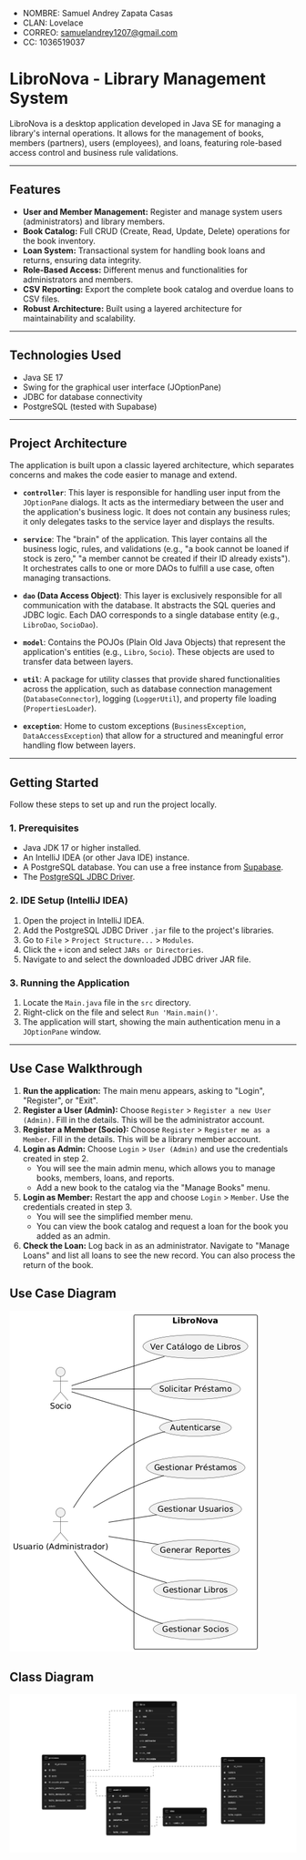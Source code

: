 - NOMBRE: Samuel Andrey Zapata Casas
- CLAN: Lovelace
- CORREO: samuelandrey1207@gmail.com
- CC: 1036519037



# LibroNova - Library Management System

LibroNova is a desktop application developed in Java SE for managing a library's internal operations. It allows for the management of books, members (partners), users (employees), and loans, featuring role-based access control and business rule validations.

---

## Features

-   **User and Member Management:** Register and manage system users (administrators) and library members.
-   **Book Catalog:** Full CRUD (Create, Read, Update, Delete) operations for the book inventory.
-   **Loan System:** Transactional system for handling book loans and returns, ensuring data integrity.
-   **Role-Based Access:** Different menus and functionalities for administrators and members.
-   **CSV Reporting:** Export the complete book catalog and overdue loans to CSV files.
-   **Robust Architecture:** Built using a layered architecture for maintainability and scalability.

---

## Technologies Used

-   Java SE 17
-   Swing for the graphical user interface (JOptionPane)
-   JDBC for database connectivity
-   PostgreSQL (tested with Supabase)

---

## Project Architecture

The application is built upon a classic layered architecture, which separates concerns and makes the code easier to manage and extend.

-   **`controller`**: This layer is responsible for handling user input from the `JOptionPane` dialogs. It acts as the intermediary between the user and the application's business logic. It does not contain any business rules; it only delegates tasks to the service layer and displays the results.

-   **`service`**: The "brain" of the application. This layer contains all the business logic, rules, and validations (e.g., "a book cannot be loaned if stock is zero," "a member cannot be created if their ID already exists"). It orchestrates calls to one or more DAOs to fulfill a use case, often managing transactions.

-   **`dao` (Data Access Object)**: This layer is exclusively responsible for all communication with the database. It abstracts the SQL queries and JDBC logic. Each DAO corresponds to a single database entity (e.g., `LibroDao`, `SocioDao`).

-   **`model`**: Contains the POJOs (Plain Old Java Objects) that represent the application's entities (e.g., `Libro`, `Socio`). These objects are used to transfer data between layers.

-   **`util`**: A package for utility classes that provide shared functionalities across the application, such as database connection management (`DatabaseConnector`), logging (`LoggerUtil`), and property file loading (`PropertiesLoader`).

-   **`exception`**: Home to custom exceptions (`BusinessException`, `DataAccessException`) that allow for a structured and meaningful error handling flow between layers.

---

## Getting Started

Follow these steps to set up and run the project locally.

### 1. Prerequisites

-   Java JDK 17 or higher installed.
-   An IntelliJ IDEA (or other Java IDE) instance.
-   A PostgreSQL database. You can use a free instance from [Supabase](https://supabase.com/).
-   The [PostgreSQL JDBC Driver](https://jdbc.postgresql.org/download/).

### 2. IDE Setup (IntelliJ IDEA)

1.  Open the project in IntelliJ IDEA.
2.  Add the PostgreSQL JDBC Driver `.jar` file to the project's libraries.
3.  Go to `File` > `Project Structure...` > `Modules`.
4.  Click the `+` icon and select `JARs or Directories`.
5.  Navigate to and select the downloaded JDBC driver JAR file.

### 3. Running the Application

1.  Locate the `Main.java` file in the `src` directory.
2.  Right-click on the file and select `Run 'Main.main()'`.
3.  The application will start, showing the main authentication menu in a `JOptionPane` window.

---

## Use Case Walkthrough

1.  **Run the application:** The main menu appears, asking to "Login", "Register", or "Exit".
2.  **Register a User (Admin):** Choose `Register` > `Register a new User (Admin)`. Fill in the details. This will be the administrator account.
3.  **Register a Member (Socio):** Choose `Register` > `Register me as a Member`. Fill in the details. This will be a library member account.
4.  **Login as Admin:** Choose `Login` > `User (Admin)` and use the credentials created in step 2.
    -   You will see the main admin menu, which allows you to manage books, members, loans, and reports.
    -   Add a new book to the catalog via the "Manage Books" menu.
5.  **Login as Member:** Restart the app and choose `Login` > `Member`. Use the credentials created in step 3.
    -   You will see the simplified member menu.
    -   You can view the book catalog and request a loan for the book you added as an admin.
6.  **Check the Loan:** Log back in as an administrator. Navigate to "Manage Loans" and list all loans to see the new record. You can also process the return of the book.

## Use Case Diagram
![img.png](img.png)

## Class Diagram
![img_1.png](img_1.png)
